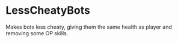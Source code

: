 # LessCheatyBots
Makes bots less cheaty, giving them the same health as player and removing some OP skills.
